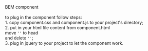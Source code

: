 BEM component<br>
<br>
to plug in the component follow steps:<br>
	1. copy component.css and component.js to your project's directory;<br>
	2. put in your html file content from component.html<br>
		move <code>'<link href="./component.css" rel="stylesheet">'</code> to head<br>
		and delete <code>'<head><link href="./component.css" rel="stylesheet"></head>'</code>;<br>
	3. plug in jquery to your project to let the component work.